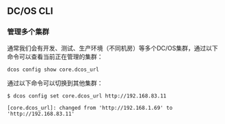 ## DC/OS CLI

### 管理多个集群

通常我们会有开发、测试、生产环境（不同机房）等多个DC/OS集群，通过以下命令可以查看当前正在管理的集群：

```
dcos config show core.dcos_url
```

通过以下命令可以切换到其他集群：

```
$ dcos config set core.dcos_url http://192.168.83.11

[core.dcos_url]: changed from 'http://192.168.1.69' to 'http://192.168.83.11'
```


